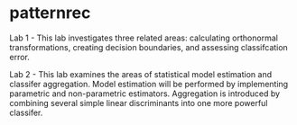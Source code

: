 # patternrec

Lab 1 - This lab investigates three related areas: calculating orthonormal transformations, creating decision boundaries, and assessing classifcation error.

Lab 2 - This lab examines the areas of statistical model estimation and classifer aggregation. Model estimation will be performed by implementing parametric and non-parametric estimators. Aggregation is introduced by combining several simple linear discriminants into one more powerful classifer.
